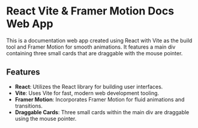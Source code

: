 # React Vite & Framer Motion Docs Web App

This is a documentation web app created using React with Vite as the build tool and Framer Motion for smooth animations. It features a main div containing three small cards that are draggable with the mouse pointer.

## Features

- **React**: Utilizes the React library for building user interfaces.
- **Vite**: Uses Vite for fast, modern web development tooling.
- **Framer Motion**: Incorporates Framer Motion for fluid animations and transitions.
- **Draggable Cards**: Three small cards within the main div are draggable using the mouse pointer.
